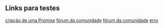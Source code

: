 ## Links para testes

[criação de uma Promise](https://www.freecodecamp.org/news/how-to-write-a-javascript-promise-4ed8d44292b8/)
[fórum da comunidade](https://www.freecodecamp.org/news/how-to-build-a-quiz-app-using-react-and-typescript/)
[fórum da comunidade](https://www.freecodecamp.org/news/how-to-build-a-quiz-app-using-react-and-typescript/)
[erro](http://www.oooo.lo.lo)

